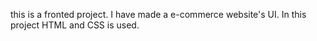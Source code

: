 this is a fronted project. I have made a e-commerce website's UI.
In this project HTML and CSS is used.